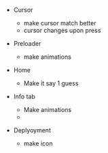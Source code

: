 
- Cursor
    - make cursor match better
    - cursor changes upon press

- Preloader
    - make animations
    
- Home
    - Make it say 1 guess

- Info tab
    - Make animations
    - 

- Deplyoyment
    - make icon